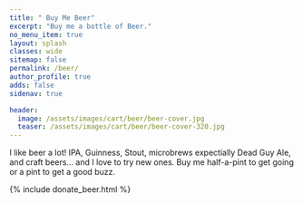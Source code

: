 ```yaml
---
title: " Buy Me Beer"
excerpt: "Buy me a bottle of Beer."
no_menu_item: true
layout: splash
classes: wide
sitemap: false
permalink: /beer/
author_profile: true
adds: false
sidenav: true

header:
  image: /assets/images/cart/beer/beer-cover.jpg
  teaser: /assets/images/cart/beer/beer-cover-320.jpg
---
```


I like beer a lot! IPA, Guinness, Stout, microbrews expectially Dead Guy Ale, and craft beers… and I love to try new ones. Buy me half-a-pint to get going or a pint to get a good buzz.

{% include donate_beer.html %}
